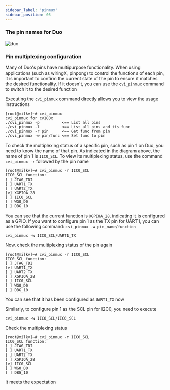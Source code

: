 ```yaml
---
sidebar_label: 'pinmux'
sidebar_position: 05
---
```


### The pin names  for Duo

![duo](/docs/duo/duo-wiringx-pinout-with-pin-name.png)

### Pin multiplexing configuration

Many of Duo's pins have multipurpose functionality. When using applications (such as wiringX, pinpong) to control the functions of each pin, it is important to confirm the current state of the pin to ensure it matches the desired functionality. If it doesn't, you can use the `cvi_pinmux` command to switch it to the desired function

Executing the `cvi_pinmux` command directly allows you to view the usage instructions
```
[root@milkv]~# cvi_pinmux
cvi_pinmux for cv180x
./cvi_pinmux -p          <== List all pins
./cvi_pinmux -l          <== List all pins and its func
./cvi_pinmux -r pin      <== Get func from pin
./cvi_pinmux -w pin/func <== Set func to pin
```

To check the multiplexing status of a specific pin, such as pin 1 on Duo, you need to know the name of that pin. As indicated in the diagram above, the name of pin 1 is `IIC0_SCL`. To view its multiplexing status, use the command `cvi_pinmux -r` followed by the pin name
```
[root@milkv]~# cvi_pinmux -r IIC0_SCL
IIC0_SCL function:
[ ] JTAG_TDI
[ ] UART1_TX
[ ] UART2_TX
[v] XGPIOA_28
[ ] IIC0_SCL
[ ] WG0_D0
[ ] DBG_10
```
You can see that the current function is `XGPIOA_28`, indicating it is configured as a GPIO. If you want to configure pin 1 as the TX pin for UART1, you can use the following command: `cvi_pinmux -w pin_name/function`
```
cvi_pinmux -w IIC0_SCL/UART1_TX
```
Now, check the multiplexing status of the pin again
```
[root@milkv]~# cvi_pinmux -r IIC0_SCL
IIC0_SCL function:
[ ] JTAG_TDI
[v] UART1_TX
[ ] UART2_TX
[ ] XGPIOA_28
[ ] IIC0_SCL
[ ] WG0_D0
[ ] DBG_10
```
You can see that it has been configured as `UART1_TX` now

Similarly, to configure pin 1 as the SCL pin for I2C0, you need to execute
```
cvi_pinmux -w IIC0_SCL/IIC0_SCL
```
Check the multiplexing status
```
[root@milkv]~# cvi_pinmux -r IIC0_SCL
IIC0_SCL function:
[ ] JTAG_TDI
[ ] UART1_TX
[ ] UART2_TX
[ ] XGPIOA_28
[v] IIC0_SCL
[ ] WG0_D0
[ ] DBG_10
```
It meets the expectation
